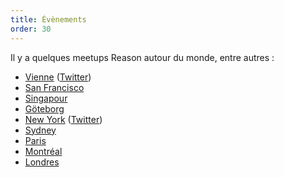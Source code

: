 ```yaml
---
title: Évènements
order: 30
---
```


Il y a quelques meetups Reason autour du monde, entre autres :

- [Vienne](https://www.meetup.com/Reason-Vienna/) ([Twitter](https://twitter.com/reasonvienna))
- [San Francisco](https://www.meetup.com/sv-ocaml/)
- [Singapour](https://www.meetup.com/SG-OCaml/)
- [Göteborg](https://www.meetup.com/got-lambda/)
- [New York](https://www.meetup.com/ReasonML-NYC/) ([Twitter](https://twitter.com/nycreasonml))
- [Sydney](https://www.meetup.com/reason-sydney/)
- [Paris](https://www.meetup.com/ReasonML-Paris/)
- [Montréal](https://www.meetup.com/ReasonMTL/)
- [Londres](https://www.meetup.com/ReasonLDN/)
